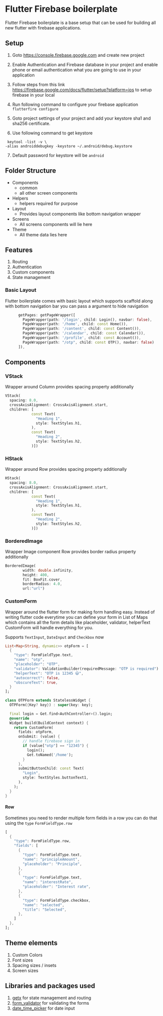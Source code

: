 # Flutter Firebase boilerplate

Flutter Firebase boilerplate is a base setup that can be used for building all new flutter with firebase applications.

## Setup

1. Goto https://console.firebase.google.com and create new project
2. Enable Authentication and Firebase database in your project and enable phone or email authentication what you are going to use in your application
3. Follow steps from this link https://firebase.google.com/docs/flutter/setup?platform=ios to setup firebase in your local

4. Run following command to configure your firebase application
   `flutterfire configure`
5. Goto project settings of your project and add your keystore sha1 and sha256 certificate.
6. Use following command to get keystore

```
 keytool -list -v \
-alias androiddebugkey -keystore ~/.android/debug.keystore
```

7. Default password for keystore will be `android`

## Folder Structure

- Components
  - common
  - all other screen components
- Helpers
  - helpers required for purpose
- Layout
  - Provides layout components like bottom navigation wrapper
- Screens
  - All screens components will lie here
- Theme
  - All theme data lies here

## Features

1. Routing
2. Authentication
3. Custom components
4. State management

### Basic Layout

Flutter boilerplate comes with basic layout which supports scaffold along with bottom navigation bar you can pass a argument to hide navigation

```dart
      getPages: getPageWrapper([
        PageWrapper(path: '/login', child: Login(), navbar: false),
        PageWrapper(path: '/home', child: const Home()),
        PageWrapper(path: '/content', child: const Content()),
        PageWrapper(path: '/calendar', child: const Calendar()),
        PageWrapper(path: '/profile', child: const Account()),
        PageWrapper(path: "/otp", child: const OTP(), navbar: false)
      ]),
```

## Components

### VStack

Wrapper around Column provides spacing property additionally

```dart
VStack(
  spacing: 8.0,
  crossAxisAlignment: CrossAxisAlignment.start,
  children: [
            const Text(
              "Heading 1",
              style: TextStyles.h1,
            ),
            const Text(
              "Heading 2",
              style: TextStyles.h2,
            )])
```

### HStack

Wrapper around Row provides spacing property additionally

```dart
HStack(
  spacing: 8.0,
  crossAxisAlignment: CrossAxisAlignment.start,
  children: [
            const Text(
              "Heading 1",
              style: TextStyles.h1,
            ),
            const Text(
              "Heading 2",
              style: TextStyles.h2,
            )])
```

### BorderedImage

Wrapper Image component Row provides border radius property additionally

```dart
BorderedImage(
        width: double.infinity,
        height: 400,
        fit: BoxFit.cover,
        borderRadius: 4.0,
        url:"url")
```

### CustomForm

Wrapper around the flutter form for making form handling easy. Instead of writing flutter code everytime you can define your form in List of Maps which contains all the form details like placeholder, validator, helperText CustomForm will handle everything for you.

Supports `TextInput`, `DateInput` and `Checkbox` now

```dart
List<Map<String, dynamic>> otpForm = [
  {
    "type": FormFieldType.text,
    "name": "otp",
    "placeholder": "OTP",
    "validator": ValidationBuilder(requiredMessage: "OTP is required").build(),
    "helperText": "OTP is 12345 😃",
    "autocorrect": false,
    "obscureText": true,
  }
];

class OTPForm extends StatelessWidget {
  OTPForm({Key? key}) : super(key: key);

  final login = Get.find<AuthController>().login;
  @override
  Widget build(BuildContext context) {
    return CustomForm(
      fields: otpForm,
      onSubmit: (value) {
        // handle firebase sign in
        if (value["otp"] == "12345") {
          login();
          Get.toNamed('/home');
        }
      },
      submitButtonChild: const Text(
        "Login",
        style: TextStyles.buttonText1,
      ),
    );
  }
}

```

#### Row

Sometimes you need to render multiple form fields in a row you can do that using the `type` `FormFieldType.row`

```dart
[
  {
    "type": FormFieldType.row,
    "fields": [
      {
        "type": FormFieldType.text,
        "name": "principleAmount",
        "placeholder": "Principle",
      },
      {
        "type": FormFieldType.text,
        "name": "interestRate",
        "placeholder": "Interest rate",
      },
      {
        "type": FormFieldType.checkbox,
        "name": "selected",
        "title": "Selected",
      },
    ]
  },
];

```

## Theme elements

1. Custom Colors
2. Font sizes
3. Spacing sizes / insets
4. Screen sizes

## Libraries and packages used

1. [getx](https://pub.dev/packages/get) for state management and routing
2. [form_validator](https://pub.dev/packages/form_validator) for validating the forms
3. [date_time_picker](https://pub.dev/packages/date_time_picker) for date input
